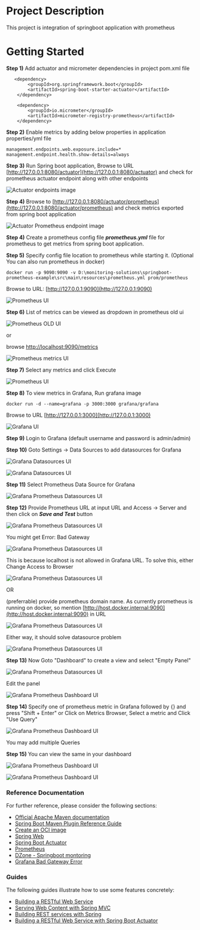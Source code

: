 # Project Description
This project is integration of springboot application with prometheus

# Getting Started

**Step 1)** Add actuator and micrometer dependencies in project pom.xml file

       <dependency>
			<groupId>org.springframework.boot</groupId>
			<artifactId>spring-boot-starter-actuator</artifactId>
		</dependency>
		
		<dependency>
			<groupId>io.micrometer</groupId>
			<artifactId>micrometer-registry-prometheus</artifactId>
		</dependency>
		
**Step 2)** Enable metrics by adding below properties in application properties/yml file

	management.endpoints.web.exposure.include=*
	management.endpoint.health.show-details=always
	
**Step 3)** Run Spring boot application, Browse to URL [http://127.0.0.1:8080/actuator](http://127.0.0.1:8080/actuator) and check for prometheus actuator endpoint along with other endpoints

![Actuator endpoints image](images/actuator-image-1.png)


**Step 4)** Browse to [http://127.0.0.1:8080/actuator/prometheus](http://127.0.0.1:8080/actuator/prometheus) and check metrics exported from spring boot application 

![Actuator Prometheus endpoint image](images/actuator-prometheus-image-1.png)

**Step 4)** Create a prometheus config file ***prometheus.yml*** file for prometheus to get metrics from spring boot application. 

**Step 5)** Specify config file location to prometheus while starting it. (Optional You can also run prometheus in docker)

    docker run -p 9090:9090 -v D:\monitoring-solutions\springboot-prometheus-example\src\main\resources\prometheus.yml prom/prometheus
    
Browse to URL: [http://127.0.0.1:9090](http://127.0.0.1:9090)

![Prometheus UI](images/prometheus-ui-1.png)

**Step 6)** List of metrics can be viewed as dropdown in prometheus old ui 

![Prometheus OLD UI](images/prometheus-ui-3.png)

or 
 
browse [http://localhost:9090/metrics](http://localhost:9090/metrics)

![Prometheus metrics UI](images/prometheus-metrics-ui-1.png)

**Step 7)** Select any metrics and click Execute

![Prometheus UI](images/prometheus-ui-2.png)

**Step 8)** To view metrics in Grafana, Run grafana image 

    docker run -d --name=grafana -p 3000:3000 grafana/grafana
    
Browse to URL [http://127.0.0.1:3000](http://127.0.0.1:3000)

![Grafana UI](images/grafana-1.png)

**Step 9)** Login to Grafana (default username and password is admin/admin)

**Step 10)** Goto Settings -> Data Sources to add datasources for Grafana

![Grafana Datasources UI](images/grafana-datasource-1.png)

![Grafana Datasources UI](images/grafana-datasource-2.png)

**Step 11)** Select Prometheus Data Source for Grafana

![Grafana Prometheus Datasources UI](images/grafana-datasource-3.png)

**Step 12)** Provide Prometheus URL at input URL and Access -> Server and then click on ***Save and Test*** button

![Grafana Prometheus Datasources UI](images/grafana-prometheus-localhost-1.png)

You might get Error: Bad Gateway

![Grafana Prometheus Datasources UI](images/grafana-prometheus-localhost-badgateway-1.png)

This is because localhost is not allowed in Grafana URL. To solve this, either Change Access to Browser

![Grafana Prometheus Datasources UI](images/grafana-prometheus-localhost-2.png)

OR

(preferrable) provide prometheus domain name. As currently prometheus is running on docker, so mention [http://host.docker.internal:9090](http://host.docker.internal:9090) in URL

![Grafana Prometheus Datasources UI](images/grafana-prometheus-dockerhost-1.png)

Either way, it should solve datasource problem

![Grafana Prometheus Datasources UI](images/grafana-prometheus-localhost-3.png)

**Step 13)** Now Goto "Dashboard" to create a view and select "Empty Panel"

![Grafana Prometheus Datasources UI](images/grafana-prometheus-dockerhost-2.png)

Edit the panel

![Grafana Prometheus Dashboard UI](images/grafana-prometheus-1.png)

**Step 14)** Specify one of prometheus metric in Grafana followed by {} and press "Shift + Enter" or Click on Metrics Browser, Select a metric and Click "Use Query"

![Grafana Prometheus Dashboard UI](images/grafana-prometheus-2.png)

You may add multiple Queries

**Step 15)** You can view the same in your dashboard

![Grafana Prometheus Dashboard UI](images/grafana-prometheus-3.png)

![Grafana Prometheus Dashboard UI](images/grafana-prometheus-4.png)








### Reference Documentation
For further reference, please consider the following sections:

* [Official Apache Maven documentation](https://maven.apache.org/guides/index.html)
* [Spring Boot Maven Plugin Reference Guide](https://docs.spring.io/spring-boot/docs/2.5.4/maven-plugin/reference/html/)
* [Create an OCI image](https://docs.spring.io/spring-boot/docs/2.5.4/maven-plugin/reference/html/#build-image)
* [Spring Web](https://docs.spring.io/spring-boot/docs/2.5.4/reference/htmlsingle/#boot-features-developing-web-applications)
* [Spring Boot Actuator](https://docs.spring.io/spring-boot/docs/2.5.4/reference/htmlsingle/#production-ready)
* [Prometheus](https://docs.spring.io/spring-boot/docs/2.5.4/reference/html/production-ready-features.html#production-ready-metrics-export-prometheus)
* [DZone - Springboot montoring](https://dzone.com/articles/monitoring-using-spring-boot-2-prometheus-and-graf)
* [Grafana Bad Gateway Error](https://github.com/grafana/grafana/issues/14629)

### Guides
The following guides illustrate how to use some features concretely:

* [Building a RESTful Web Service](https://spring.io/guides/gs/rest-service/)
* [Serving Web Content with Spring MVC](https://spring.io/guides/gs/serving-web-content/)
* [Building REST services with Spring](https://spring.io/guides/tutorials/bookmarks/)
* [Building a RESTful Web Service with Spring Boot Actuator](https://spring.io/guides/gs/actuator-service/)

